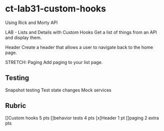 # ct-lab31-custom-hooks

Using Rick and Morty API

LAB - Lists and Details with Custom Hooks
Get a list of things from an API and display them.

Header
Create a header that allows a user to navigate back to the home page.

STRETCH: Paging
Add paging to your list page.

## Testing
Snapshot testing
Test state changes
Mock services

## Rubric
[]Custom hooks 5 pts
[]behavior tests 4 pts
[x]Header 1 pt
[]paging 2 extra pts
